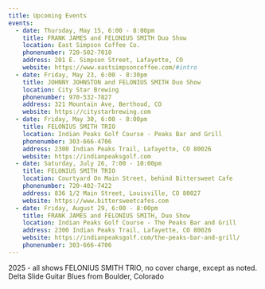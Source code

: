 ```yaml
---
title: Upcoming Events
events:
  - date: Thursday, May 15, 6:00 - 8:00pm
    title: FRANK JAMES and FELONIUS SMITH Duo Show
    location: East Simpson Coffee Co.
    phonenumber: 720-502-7010
    address: 201 E. Simpson Street, Lafayette, CO
    website: https://www.eastsimpsoncoffee.com/#intro
  - date: Friday, May 23, 6:00 - 8:30pm
    title: JOHNNY JOHNSTON and FELONIUS SMITH Duo Show
    location: City Star Brewing
    phonenumber: 970-532-7827
    address: 321 Mountain Ave, Berthoud, CO
    website: https://citystarbrewing.com
  - date: Friday, May 30, 6:00 - 8:00pm
    title: FELONIUS SMITH TRIO
    location: Indian Peaks Golf Course - Peaks Bar and Grill
    phonenumber: 303-666-4706
    address: 2300 Indian Peaks Trail, Lafayette, CO 80026
    website: https://indianpeaksgolf.com
  - date: Saturday, July 26, 7:00 - 10:00pm
    title: FELONIUS SMITH TRIO
    location: Courtyard On Main Street, behind Bittersweet Cafe
    phonenumber: 720-402-7422
    address: 836 1/2 Main Street, Louisville, CO 80027
    website: https://www.bittersweetcafes.com
  - date: Friday, August 29, 6:00 - 8:00pm
    title: FRANK JAMES and FELONIUS SMITH, Duo Show
    location: Indian Peaks Golf Course - The Peaks Bar and Grill
    address: 2300 Indian Peaks Trail, Lafayette, CO 80026
    website: https://indianpeaksgolf.com/the-peaks-bar-and-grill/
    phonenumber: 303-666-4706
---
```

2025 - all shows FELONIUS SMITH TRIO, no cover charge, except as noted. Delta Slide Guitar Blues from Boulder, Colorado